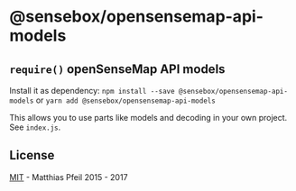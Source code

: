 # @sensebox/opensensemap-api-models

## `require()` openSenseMap API models

Install it as dependency: `npm install --save @sensebox/opensensemap-api-models` or `yarn add @sensebox/opensensemap-api-models`

This allows you to use parts like models and decoding in your own project. See `index.js`.

## License

[MIT](license.md) - Matthias Pfeil 2015 - 2017
